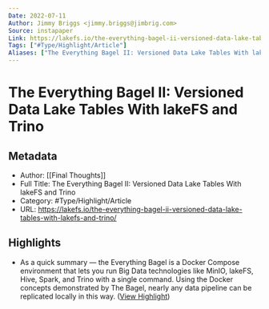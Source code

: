 ```yaml
---
Date: 2022-07-11
Author: Jimmy Briggs <jimmy.briggs@jimbrig.com>
Source: instapaper
Link: https://lakefs.io/the-everything-bagel-ii-versioned-data-lake-tables-with-lakefs-and-trino/
Tags: ["#Type/Highlight/Article"]
Aliases: ["The Everything Bagel II: Versioned Data Lake Tables With lakeFS and Trino", "The Everything Bagel II: Versioned Data Lake Tables With lakeFS and Trino"]
---
```

# The Everything Bagel II: Versioned Data Lake Tables With lakeFS and Trino

## Metadata
- Author: [[Final Thoughts]]
- Full Title: The Everything Bagel II: Versioned Data Lake Tables With lakeFS and Trino
- Category: #Type/Highlight/Article
- URL: https://lakefs.io/the-everything-bagel-ii-versioned-data-lake-tables-with-lakefs-and-trino/

## Highlights
- As a quick summary — the Everything Bagel is a Docker Compose environment that lets you run Big Data technologies like MinIO, lakeFS, Hive, Spark, and Trino with a single command. Using the Docker concepts demonstrated by The Bagel, nearly any data pipeline can be replicated locally in this way. ([View Highlight](https://instapaper.com/read/1480739857/18704434))
